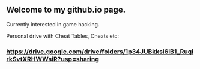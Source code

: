 ## Welcome to my github.io page.

Currently interested in game hacking.

Personal drive with Cheat Tables, Cheats etc:
### https://drive.google.com/drive/folders/1p34JUBkksi6iB1_RuqirkSvtXRHWWsiR?usp=sharing


